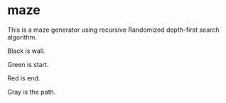 # maze
This is a maze generator using recursive Randomized depth-first search algorithm.

Black is wall.

Green is start.

Red is end.

Gray is the path.
